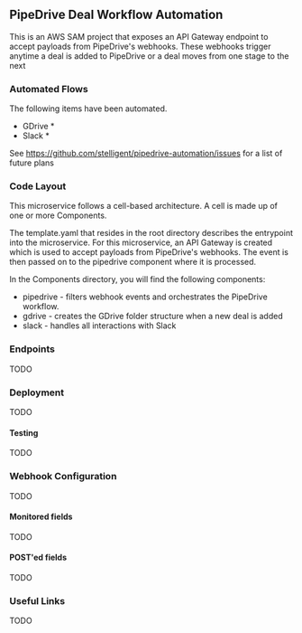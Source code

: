 ## PipeDrive Deal Workflow Automation

This is an AWS SAM project that exposes an API Gateway endpoint to accept payloads from PipeDrive's webhooks. These webhooks trigger anytime a deal is added to PipeDrive or a deal moves from one stage to the next

### Automated Flows

The following items have been automated.

* GDrive
  *
* Slack
  *

See https://github.com/stelligent/pipedrive-automation/issues for a list of future plans

### Code Layout

This microservice follows a cell-based architecture. A cell is made up of one or more Components.

The template.yaml that resides in the root directory describes the entrypoint into the microservice.
For this microservice, an API Gateway is created which is used to accept payloads from PipeDrive's webhooks.
The event is then passed on to the pipedrive component where it is processed.

In the Components directory, you will find the following components:

* pipedrive - filters webhook events and orchestrates the PipeDrive workflow.
* gdrive - creates the GDrive folder structure when a new deal is added
* slack - handles all interactions with Slack

### Endpoints

TODO

### Deployment

TODO

#### Testing

TODO

### Webhook Configuration

TODO

#### Monitored fields

TODO

#### POST'ed fields

TODO

### Useful Links

TODO
